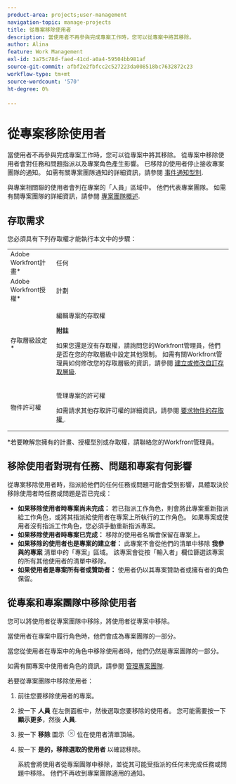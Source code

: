 ```yaml
---
product-area: projects;user-management
navigation-topic: manage-projects
title: 從專案移除使用者
description: 當使用者不再參與完成專案工作時，您可以從專案中將其移除。
author: Alina
feature: Work Management
exl-id: 3a75c78d-faed-41cd-a0a4-59504bb981af
source-git-commit: afbf2e2fbfcc2c527223da008518bc7632872c23
workflow-type: tm+mt
source-wordcount: '570'
ht-degree: 0%

---
```


# 從專案移除使用者

當使用者不再參與完成專案工作時，您可以從專案中將其移除。 從專案中移除使用者會對任務和問題指派以及專案角色產生影響。 已移除的使用者停止接收專案團隊的通知。 如需有關專案團隊通知的詳細資訊，請參閱 [事件通知型別](../../../administration-and-setup/manage-workfront/emails/event-notifications-available-in-wf.md).

與專案相關聯的使用者會列在專案的「人員」區域中。 他們代表專案團隊。 如需有關專案團隊的詳細資訊，請參閱 [專案團隊概述](../../../manage-work/projects/planning-a-project/project-team-overview.md).

## 存取需求

您必須具有下列存取權才能執行本文中的步驟：

<table style="table-layout:auto"> 
 <col> 
 <col> 
 <tbody> 
  <tr> 
   <td role="rowheader">Adobe Workfront計畫*</td> 
   <td> <p>任何</p> </td> 
  </tr> 
  <tr> 
   <td role="rowheader">Adobe Workfront授權*</td> 
   <td> <p>計劃 </p> </td> 
  </tr> 
  <tr> 
   <td role="rowheader">存取層級設定*</td> 
   <td> <p>編輯專案的存取權</p> <p><b>附註</b>

如果您還是沒有存取權，請詢問您的Workfront管理員，他們是否在您的存取層級中設定其他限制。 如需有關Workfront管理員如何修改您的存取層級的資訊，請參閱 <a href="../../../administration-and-setup/add-users/configure-and-grant-access/create-modify-access-levels.md" class="MCXref xref">建立或修改自訂存取層級</a>.</p> </td>
</tr> 
  <tr> 
   <td role="rowheader">物件許可權</td> 
   <td> <p>管理專案的許可權</p> <p>如需請求其他存取許可權的詳細資訊，請參閱 <a href="../../../workfront-basics/grant-and-request-access-to-objects/request-access.md" class="MCXref xref">要求物件的存取權 </a>.</p> </td> 
  </tr> 
 </tbody> 
</table>

*若要瞭解您擁有的計畫、授權型別或存取權，請聯絡您的Workfront管理員。

## 移除使用者對現有任務、問題和專案有何影響

從專案移除使用者時，指派給他們的任何任務或問題可能會受到影響，具體取決於移除使用者時任務或問題是否已完成：

* **如果移除使用者時專案尚未完成：** 若已指派工作角色，則會將此專案重新指派給工作角色，或將其指派給使用者在專案上所執行的工作角色。 如果專案或使用者沒有指派工作角色，您必須手動重新指派專案。
* **如果移除使用者時專案已完成：** 移除的使用者名稱會保留在專案上。
* **如果移除的使用者也是專案的建立者：** 此專案不會從他們的清單中移除 **我參與的專案** 清單中的「專案」區域。 該專案會從按「輸入者」欄位篩選該專案的所有其他使用者的清單中移除。
* **如果使用者是專案所有者或贊助者：** 使用者仍以其專案贊助者或擁有者的角色保留。

## 從專案和專案團隊中移除使用者

您可以將使用者從專案團隊中移除，將使用者從專案中移除。

當使用者在專案中履行角色時，他們會成為專案團隊的一部分。

當您從使用者在專案中的角色中移除使用者時，他們仍然是專案團隊的一部分。

如需有關專案中使用者角色的資訊，請參閱 [管理專案團隊](../planning-a-project/manage-project-team.md).

若要從專案團隊中移除使用者：

1. 前往您要移除使用者的專案。

1. 按一下 **人員** 在左側面板中，然後選取您要移除的使用者。 您可能需要按一下 **顯示更多**，然後 **人員**.

1. 按一下 **移除** 圖示  ![移除專案](assets/remove-icon---x-in-circle.png) 位在使用者清單頂端。

1. 按一下 **是的，移除選取的使用者** 以確認移除。

   系統會將使用者從專案團隊中移除，並從其可能受指派的任何未完成任務或問題中移除。 他們不再收到專案團隊適用的通知。
